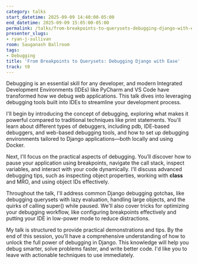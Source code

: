 ```yaml
---
category: talks
start_datetime: 2025-09-09 14:40:00-05:00
end_datetime: 2025-09-09 15:05:00-05:00
permalink: /talks/from-breakpoints-to-querysets-debugging-django-with-ease/
presenter_slugs:
- ryan-j-sullivan
room: Sauganash Ballroom
tags:
- Debugging
title: 'From Breakpoints to Querysets: Debugging Django with Ease'
track: t0
---
```


Debugging is an essential skill for any developer, and modern Integrated Development Environments (IDEs) like PyCharm and VS Code have transformed how we debug web applications. This talk dives into leveraging debugging tools built into IDEs to streamline your development process.

I'll begin by introducing the concept of debugging, exploring what makes it powerful compared to traditional techniques like print statements. You'll learn about different types of debuggers, including pdb, IDE-based debuggers, and web-based debugging tools, and how to set up debugging environments tailored to Django applications—both locally and using Docker.

Next, I'll focus on the practical aspects of debugging. You’ll discover how to pause your application using breakpoints, navigate the call stack, inspect variables, and interact with your code dynamically. I'll discuss advanced debugging tips, such as inspecting object properties, working with __class__ and MRO, and using object IDs effectively.

Throughout the talk, I'll address common Django debugging gotchas, like debugging querysets with lazy evaluation, handling large objects, and the quirks of calling super() while paused. We'll also cover tricks for optimizing your debugging workflow, like configuring breakpoints effectively and putting your IDE in low-power mode to reduce distractions.

My talk is structured to provide practical demonstrations and tips. By the end of this session, you’ll have a comprehensive understanding of how to unlock the full power of debugging in Django. This knowledge will help you debug smarter, solve problems faster, and write better code. I'd like you to leave with actionable techniques to use immediately.